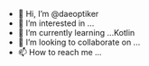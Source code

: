 - 👋 Hi, I’m @daeoptiker
- 👀 I’m interested in ...
- 🌱 I’m currently learning ...Kotlin
- 💞️ I’m looking to collaborate on ...
- 📫 How to reach me ...

<!---
daeoptkker/daeoptkker is a ✨ special ✨ repository because its `README.md` (this file) appears on your GitHub profile.
You can click the Preview link to take a look at your changes.
--->
